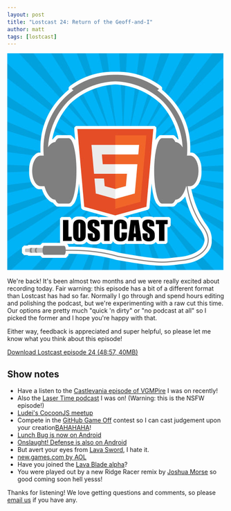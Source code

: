 ```yaml
---
layout: post
title: "Lostcast 24: Return of the Geoff-and-I"
author: matt
tags: [lostcast]
---
```


<div class="full-frame">
	<img alt="Lostcast logo" src="/media/images/lostcast/500x500.jpg">
</div>

We're back! It's been almost two months and we were really excited about recording today. Fair warning: this episode has a bit of a different format than Lostcast has had so far. Normally I go through and spend hours editing and polishing the podcast, but we're experimenting with a raw cut this time. Our options are pretty much "quick 'n dirty" or "no podcast at all" so I picked the former and I hope you're happy with that.

Either way, feedback is appreciated and super helpful, so please let me know what you think about this episode!

<a class="download-podcast" href="http://media.lostdecadegames.com/lostcast/lostcast_episode_24_return_of_the_geoff_and_i.mp3">
	Download Lostcast episode 24 (48:57, 40MB)
</a>

## Show notes

* Have a listen to the [Castlevania episode of VGMPire](http://www.vgmpire.com/2012/10/24/vgmpire-episode-33-castlemania-vol-4/) I was on recently!
* Also the [Laser Time podcast](http://www.lasertimepodcast.com/2012/10/23/laser-time-souther-illin/) I was on! (Warning: this is the NSFW episode!)
* [Ludei's CocoonJS meetup](http://www.meetup.com/Ludei-HTML5MobileGames/events/81752832/)
* Compete in the [GitHub Game Off](https://github.com/blog/1303-github-game-off) contest so I can cast judgement upon your creation[BAHAHAHA](http://www.youtube.com/watch?v=VRhDmUzWuBI#t=77s)!
* [Lunch Bug is now on Android](https://play.google.com/store/apps/details?id=com.lostdecadegames.lunchbug)
* [Onslaught! Defense is also on Android](https://play.google.com/store/apps/details?id=com.lostdecadegames.onslaughtdefense)
* But avert your eyes from [Lava Sword](https://play.google.com/store/apps/details?id=com.lostdecadegames.lavasword), I hate it.
* [new.games.com by AOL](http://new.games.com/)
* Have you joined the [Lava Blade alpha](/join-the-lava-blade-alpha-test)?
* You were played out by a new Ridge Racer remix by [Joshua Morse](http://jmflava.com/) so good coming soon hell yesss!

Thanks for listening! We love getting questions and comments, so please [email us](mailto:hello@lostdecadegames.com) if you have any.
